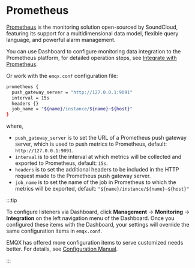 # Prometheus

[Prometheus](https://prometheus.io/) is the monitoring solution open-sourced by SoundCloud, featuring its support for a multidimensional data model, flexible query language, and powerful alarm management.

You can use Dashboard to configure monitoring data integration to the Prometheus platform, for detailed operation steps, see [Integrate with Prometheus](../observability/prometheus.md).

Or work with the `emqx.conf` configuration file: 

```bash
prometheus {
  push_gateway_server = "http://127.0.0.1:9091"
  interval = 15s
  headers {}
  job_name = "${name}/instance/${name}~${host}"
}
```

where, <!--did not add the Dashboard UI, as it is quite obvious-->

- `push_gateway_server` is to set the URL of a Prometheus push gateway server, which is used to push metrics to Prometheus, default: `http://127.0.0.1:9091`.
- `interval` is to set the interval at which metrics will be collected and exported to Prometheus, default: `15s`.
- `headers` is to set the additional headers to be included in the HTTP request made to the Prometheus push gateway server.
- `job_name` is to set the name of the job in Prometheus to which the metrics will be exported, default: `"${name}/instance/${name}~${host}"`

:::tip

To configure listeners via Dashboard,  click **Management** -> **Monitoring** -> **Integration** on the left navigation menu of the Dashboard. Once you configured these items with the Dashboard, your settings will override the same configuration items in `emqx.conf`.

EMQX has offered more configuration items to serve customized needs better. For details, see [Configuration Manual](https://docs.emqx.com/en/enterprise/v${EE_VERSION}/hocon/).

:::
